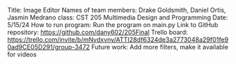Title: Image Editor
Names of team members: Drake Goldsmith, Daniel Ortis, Jasmin Medrano 
class: CST 205 Multimedia Design and Programming 
Date: 5/15/24 
How to run program: Run the program on main.py 
Link to GitHub repository: https://github.com/dany602/205Final 
Trello board: https://trello.com/invite/b/mNvdxvny/ATTI28df6324de3a2773048a29f01fe90ad9CE05D291/group-3472
Future work: Add more filters, make it available for videos
